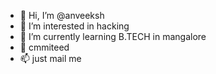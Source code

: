 - 👋 Hi, I’m @anveeksh
- 👀 I’m interested in hacking
- 🌱 I’m currently learning B.TECH in mangalore
- 💞️ cmmiteed
- 📫 just mail me 

<!---
anveeksh/anveeksh is a ✨ special ✨ repository because its `README.md` (this file) appears on your GitHub profile.
You can click the Preview link to take a look at your changes.
--->
